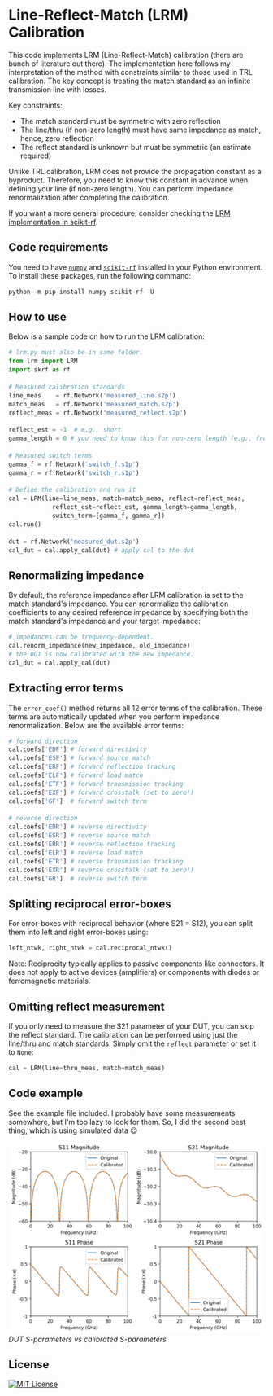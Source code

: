 # Line-Reflect-Match (LRM) Calibration

This code implements LRM (Line-Reflect-Match) calibration (there are bunch of literature out there). The implementation here follows my interpretation of the method with constraints similar to those used in TRL calibration. The key concept is treating the match standard as an infinite transmission line with losses.

Key constraints:
- The match standard must be symmetric with zero reflection
- The line/thru (if non-zero length) must have same impedance as match, hence, zero reflection
- The reflect standard is unknown but must be symmetric (an estimate required)

Unlike TRL calibration, LRM does not provide the propagation constant as a byproduct. Therefore, you need to know this constant in advance when defining your line (if non-zero length). You can perform impedance renormalization after completing the calibration.

If you want a more general procedure, consider checking the [LRM implementation in scikit-rf](https://scikit-rf.readthedocs.io/en/latest/api/calibration/generated/skrf.calibration.calibration.LRM.html).

## Code requirements

You need to have [`numpy`][numpy] and [`scikit-rf`][skrf] installed in your Python environment. To install these packages, run the following command:

```powershell
python -m pip install numpy scikit-rf -U
```

## How to use

Below is a sample code on how to run the LRM calibration:

```python
# lrm.py must also be in same folder.
from lrm import LRM
import skrf as rf

# Measured calibration standards
line_meas    = rf.Network('measured_line.s2p')
match_meas   = rf.Network('measured_match.s2p')
reflect_meas = rf.Network('measured_reflect.s2p')

reflect_est = -1  # e.g., short
gamma_length = 0 # you need to know this for non-zero length (e.g., from TRL or simulation)

# Measured switch terms
gamma_f = rf.Network('switch_f.s1p')
gamma_r = rf.Network('switch_r.s1p')

# Define the calibration and run it
cal = LRM(line=line_meas, match=match_meas, reflect=reflect_meas, 
            reflect_est=reflect_est, gamma_length=gamma_length,
            switch_term=[gamma_f, gamma_r])
cal.run()

dut = rf.Network('measured_dut.s2p')
cal_dut = cal.apply_cal(dut) # apply cal to the dut
```

## Renormalizing impedance

By default, the reference impedance after LRM calibration is set to the match standard's impedance. You can renormalize the calibration coefficients to any desired reference impedance by specifying both the match standard's impedance and your target impedance:

```python
# impedances can be frequency-dependent.
cal.renorm_impedance(new_impedance, old_impedance)
# the DUT is now calibrated with the new impedance.
cal_dut = cal.apply_cal(dut)
```

## Extracting error terms

The `error_coef()` method returns all 12 error terms of the calibration. These terms are automatically updated when you perform impedance renormalization. Below are the available error terms:

```python
# forward direction
cal.coefs['EDF'] # forward directivity
cal.coefs['ESF'] # forward source match
cal.coefs['ERF'] # forward reflection tracking
cal.coefs['ELF'] # forward load match
cal.coefs['ETF'] # forward transmission tracking
cal.coefs['EXF'] # forward crosstalk (set to zero!)
cal.coefs['GF']  # forward switch term

# reverse direction
cal.coefs['EDR'] # reverse directivity
cal.coefs['ESR'] # reverse source match
cal.coefs['ERR'] # reverse reflection tracking
cal.coefs['ELR'] # reverse load match
cal.coefs['ETR'] # reverse transmission tracking
cal.coefs['EXR'] # reverse crosstalk (set to zero!)
cal.coefs['GR']  # reverse switch term
```

## Splitting reciprocal error-boxes

For error-boxes with reciprocal behavior (where S21 = S12), you can split them into left and right error-boxes using:

```python
left_ntwk, right_ntwk = cal.reciprocal_ntwk()
```

Note: Reciprocity typically applies to passive components like connectors. It does not apply to active devices (amplifiers) or components with diodes or ferromagnetic materials.

## Omitting reflect measurement

If you only need to measure the S21 parameter of your DUT, you can skip the reflect standard. The calibration can be performed using just the line/thru and match standards. Simply omit the `reflect` parameter or set it to `None`:

```Python
cal = LRM(line=thru_meas, match=match_meas)
```

## Code example

See the example file included. I probably have some measurements somewhere, but I'm too lazy to look for them. So, I did the second best thing, which is using simulated data 😉

![](./images/example_cal_dut.png)
_DUT S-parameters vs calibrated S-parameters_

## License

[![MIT License](https://img.shields.io/badge/License-MIT-green.svg)](https://choosealicense.com/licenses/mit/)


[numpy]: https://github.com/numpy/numpy
[skrf]: https://github.com/scikit-rf/scikit-rf
